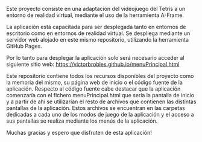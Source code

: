 Este proyecto consiste en una adaptación del videojuego del Tetris a un entorno de realidad virtual, mediante el uso de la herramienta A-Frame.

La aplicación está capacitada para ser desplegada tanto en entornos de escritorio como en entornos de realidad virtual. Se despliega mediante un servidor web alojado en este mismo repositorio, utilizando la herramienta GitHub Pages. 

Por lo tanto para desplegar la aplicación solo será necesario acceder al siguiente sitio web: https://victorbrobles.github.io/menuPrincipal.html

Este repositorio contiene todos los recursos disponibles del proyecto como la memoria del mismo, su página web de inicio o el código fuente de la aplicación. 
Respecto al código fuente cabe destacar que la aplicación comenzaría con el fichero menuPrincipal.html que sería la pantalla de inicio y a partir de ahí se utilizarían el resto de archivos que contienen las distintas pantallas de la aplicación. Estos archivos se encuentran en las carpetas dedicadas a cada uno de los modos de juego de la aplicación y el acceso a sus pantallas se realiza mediante los menús de la aplicación.

Muchas gracias y espero que disfruten de esta aplicación!

